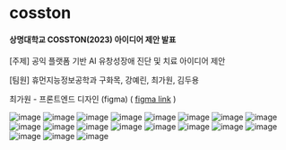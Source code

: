 # cosston

#### 상명대학교 COSSTON(2023) 아이디어 제안 발표

[주제] 공익 플랫폼 기반 AI 유창성장애 진단 및 치료 아이디어 제안

[팀원] 휴먼지능정보공학과 구화목, 강예린, 최가원, 김두용

최가원 - 프론트엔드 디자인 (figma)
( [figma link](https://www.figma.com/file/rxYWT2nZeEEiSu6FdhKZ0H/cosston_wireframe?node-id=0%3A1&t=85LcLYIvi0Pp0JEo-1) )

![image](https://user-images.githubusercontent.com/81811255/222401759-c551cfb2-f700-4a9a-b568-61812a0dadd8.png)
![image](https://user-images.githubusercontent.com/81811255/222401833-75bd8d61-34de-4632-a87b-2c5423591204.png)
![image](https://user-images.githubusercontent.com/81811255/222401916-3c95da14-709d-4bd2-b27d-fea0278999be.png)
![image](https://user-images.githubusercontent.com/81811255/222401957-e52e11c1-aa52-4684-ba77-32846d679bb5.png)
![image](https://user-images.githubusercontent.com/81811255/222401972-c2faebef-10b5-49fd-86cf-eecd0306e599.png)
![image](https://user-images.githubusercontent.com/81811255/222401991-7f49ff10-11ce-4bca-8f88-798e5b12eb75.png)
![image](https://user-images.githubusercontent.com/81811255/222402011-073a61b0-3ac6-42bd-80ea-46f4a5d55962.png)
![image](https://user-images.githubusercontent.com/81811255/222402035-ae5ffe87-1701-4789-86ec-c97221ef079e.png)
![image](https://user-images.githubusercontent.com/81811255/222402051-9ccb57ba-b2f5-4032-b5d8-70d810f58e13.png)
![image](https://user-images.githubusercontent.com/81811255/222402064-36d2e58a-60b4-465f-be4d-df85160de30c.png)
![image](https://user-images.githubusercontent.com/81811255/222402092-c5d23d88-837c-46d9-96d8-c0f13956ea40.png)
![image](https://user-images.githubusercontent.com/81811255/222402113-b82c7447-32e2-4ca4-b00e-97c677028010.png)
![image](https://user-images.githubusercontent.com/81811255/222402133-c58987b5-a65a-4c87-9db7-f48d9b0b8bd9.png)
![image](https://user-images.githubusercontent.com/81811255/222402157-0cc69d34-3a52-4d2b-bd62-1ddb111849cb.png)
![image](https://user-images.githubusercontent.com/81811255/222402176-fd4f9b6b-1e49-46fa-b4cb-d344554cfa4a.png)
![image](https://user-images.githubusercontent.com/81811255/222402199-b0ff5ae5-7d3b-4b3c-9e8e-5e2531d0d650.png)
![image](https://user-images.githubusercontent.com/81811255/222402217-7b1cb58c-11fc-41a3-862d-ac22b9de88c0.png)
![image](https://user-images.githubusercontent.com/81811255/222402247-88df06a8-5297-480b-a691-8b5a2dc34499.png)
![image](https://user-images.githubusercontent.com/81811255/222402273-a8e024d2-7206-4c2a-8147-426ff925604e.png)

